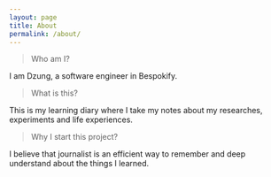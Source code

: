 ```yaml
---
layout: page
title: About
permalink: /about/
---
```

> Who am I?

I am Dzung, a software engineer in Bespokify.

> What is this?

This is my learning diary where I take my notes about my researches, experiments and life experiences.

> Why I start this project?

I believe that journalist is an efficient way to remember and deep understand about the things I learned.
